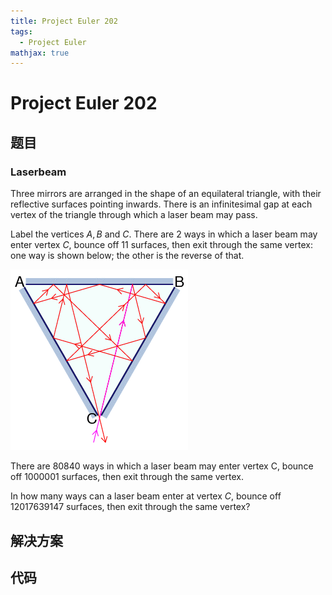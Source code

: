 ```yaml
---
title: Project Euler 202
tags:
  - Project Euler
mathjax: true
---
```

<escape><!-- more --></escape>
    
# Project Euler 202
## 题目
### Laserbeam


Three mirrors are arranged in the shape of an equilateral triangle, with their reflective surfaces pointing inwards. There is an infinitesimal gap at each vertex of the triangle through which a laser beam may pass.

Label the vertices $A, B$ and $C$. There are $2$ ways in which a laser beam may enter vertex $C$, bounce off $11$ surfaces, then exit through the same vertex: one way is shown below; the other is the reverse of that.

![](../images/p201_laserbeam.gif)

There are $80840$ ways in which a laser beam may enter vertex C, bounce off $1000001$ surfaces, then exit through the same vertex.

In how many ways can a laser beam enter at vertex $C$, bounce off $12017639147$ surfaces, then exit through the same vertex?




## 解决方案


## 代码


